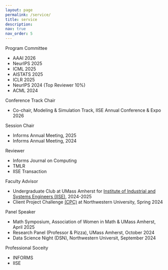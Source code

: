 ```yaml
---
layout: page
permalink: /service/
title: service
description: 
nav: true
nav_order: 5
---
```



Program Committee
  - AAAI 2026
  - NeurIPS 2025 
  - ICML 2025
  - AISTATS 2025
  - ICLR 2025
  - NeurIPS 2024 (Top Reviewer 10%)
  - ACML 2024

Conference Track Chair
  - Co-chair, Modeling & Simulation Track, IISE Annual Conference & Expo 2026 

Session Chair
  - Informs Annual Meeting, 2025
  - Informs Annual Meeting, 2024

Reviewer
  - Informs Journal on Computing 
  - TMLR
  - IISE Transaction 

Faculty Advisor 
  - Undergraduate Club at UMass Amherst for [Institute of Industrial and Systems Engineers (IISE)](https://www.iise.org/Home/), 2024-2025
  - Client Project Challenge [(CPC)](https://www.mccormick.northwestern.edu/industrial/academics/undergraduate/client-project-challenge/projects/logistics-assessment.html) at Northwestern University, Spring 2024

Panel Speaker
  - Math Symposium, Association of Women in Math & UMass Amherst, April 2025
  - Research Panel (Professor & Pizza), UMass Amherst, October 2024
  - Data Science Night (DSN), Northwestern Universit, September 2024 

Professional Soceity 
  - INFORMS
  - IISE

    
     



